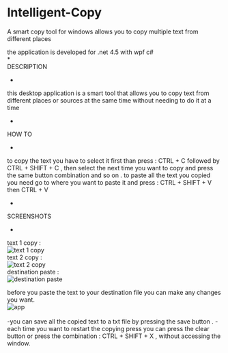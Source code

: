 # Intelligent-Copy
A smart copy tool for windows allows you to copy multiple text from different places 

the application is developed for .net 4.5 with wpf c# <br />
*<br />
DESCRIPTION <br />
* <br />
this desktop application is a smart tool that allows you to copy text from different places or sources at the same time without needing to 
do it at a time <br />
* <br />
HOW TO <br />
* <br />
to copy the text you have to select it first than press : CTRL + C followed by CTRL + SHIFT + C , then select the next time you want to copy
and press the same button combination and so on . 
to paste all the text you copied you need go to where you want to paste it and press : CTRL + SHIFT + V then CTRL + V 
<br />
* <br />
SCREENSHOTS <br /> 
* <br />
text 1  copy : <br />
![text 1 copy](https://github.com/Ozoubia/Intelligent-Copy/blob/master/README/Capture1.PNG) <br />
text 2 copy : <br />
![text 2 copy](https://github.com/Ozoubia/Intelligent-Copy/blob/master/README/Capture2.PNG) <br />
destination paste : <br />
![destination paste](https://github.com/Ozoubia/Intelligent-Copy/blob/master/README/Capture3.PNG) <br />

before you paste the text to your destination file you can make any changes you want. <br />
![app](https://github.com/Ozoubia/Intelligent-Copy/blob/master/README/Capture4.PNG)<br />
<br />
-you can save all the copied text to a txt file by pressing the save button .
-each time you want to restart the copying press you can press the clear button or press the combination : CTRL + SHIFT + X , 
without accessing the window.
